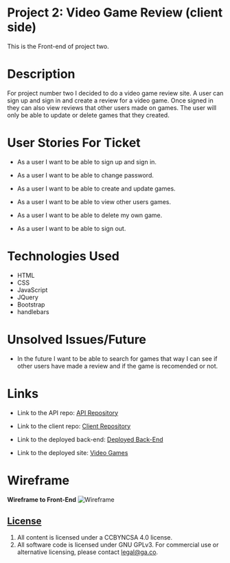 # **Project 2: Video Game Review (client side)**

This is the Front-end of project two.

# **Description**
For project number two I decided to do a video game review site. A user can sign up and
sign in and create a review for a video game. Once signed in they can also view reviews that other users made on games. The user will only be able to update or delete games that they created.

# **User Stories For Ticket**

- As a user I want to be able to sign up and sign in.

- As a user I want to be able to change password.

- As a user I want to be able to create and update games.

- As a user I want to be able to view other users games.

- As a user I want to be able to delete my own game.

- As a user I want to be able to sign out.

# **Technologies Used**
- HTML
- CSS
- JavaScript
- JQuery
- Bootstrap
- handlebars

# **Unsolved Issues/Future**
- In the future I want to be able to search for games that way I can see if other users have made a review and if the game is recomended or not.

# **Links**
- Link to the API repo: [API Repository](https://github.com/ks603/Video-Game-API)

- Link to the client repo: [Client Repository](https://github.com/ks603/Game-API-client)

- Link to the deployed back-end: [Deployed Back-End](https://video-game-sei.herokuapp.com/)

- Link to the deployed site: [Video Games](https://ks603.github.io/Game-API-client/)

# **Wireframe**
**Wireframe to Front-End**
![Wireframe](https://i.imgur.com/HRhFzFu.png)


## [License](LICENSE)

1. All content is licensed under a CC­BY­NC­SA 4.0 license.
1. All software code is licensed under GNU GPLv3. For commercial use or
    alternative licensing, please contact legal@ga.co.

